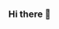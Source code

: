 ### Hi there 👋

<!--
**DataxSno/DataxSno** is a ✨ _special_ ✨ repository because its `README.md` (this file) appears on your GitHub profile.

Here are some ideas to get you started:

- 🔭 I’m currently working on creating my first trading algorithm
- 🌱 I’m currently learning Python, Linux, AWS and C#
- 👯 I’m looking to collaborate on blockchain projects
- 🤔 I’m looking for help with ...
- 💬 Ask me about ...
- 📫 How to reach me: ...
- 😄 Pronouns: ...
- ⚡ Fun fact: ...
-->
